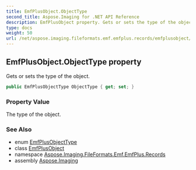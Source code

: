 ```yaml
---
title: EmfPlusObject.ObjectType
second_title: Aspose.Imaging for .NET API Reference
description: EmfPlusObject property. Gets or sets the type of the object
type: docs
weight: 50
url: /net/aspose.imaging.fileformats.emf.emfplus.records/emfplusobject/objecttype/
---
```

## EmfPlusObject.ObjectType property

Gets or sets the type of the object.

```csharp
public EmfPlusObjectType ObjectType { get; set; }
```

### Property Value

The type of the object.

### See Also

* enum [EmfPlusObjectType](../../../aspose.imaging.fileformats.emf.emfplus.consts/emfplusobjecttype/)
* class [EmfPlusObject](../)
* namespace [Aspose.Imaging.FileFormats.Emf.EmfPlus.Records](../../emfplusobject/)
* assembly [Aspose.Imaging](../../../)


